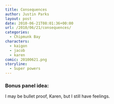 ```yaml
---
title: Consequences
author: Justin Parks
layout: post
date: 2010-06-21T08:01:36+00:00
url: /2010/06/21/consequences/
categories:
  - Chipmunk Bay
characters:
  - kaigon
  - jacob
  - karen
comic: 20100621.png
storyline:
  - Super powers
---
```

### Bonus panel idea:
I may be bullet proof, Karen, but I still have feelings.
